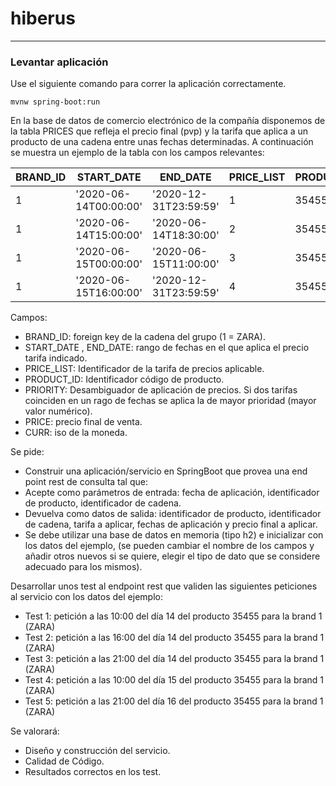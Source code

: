 # hiberus

***
### Levantar aplicación 

Use el siguiente comando para correr la aplicación correctamente.

```
mvnw spring-boot:run
```

En la base de datos de comercio electrónico de la compañía disponemos de la tabla PRICES que refleja el precio final (pvp) y la tarifa que aplica a un producto de una cadena entre unas fechas determinadas. A continuación se muestra un ejemplo de la tabla con los campos relevantes:

| BRAND_ID | START_DATE | END_DATE | PRICE_LIST | PRODUCT_ID | PRIORITY | PRICE | CURRENCY |
| --- | --- | --- | --- | --- | --- | --- | --- |
| 1 | '2020-06-14T00:00:00' | '2020-12-31T23:59:59' | 1 | 35455 | 0 | 35.50 | 'EUR' | 
| 1 | '2020-06-14T15:00:00' | '2020-06-14T18:30:00' | 2 | 35455 | 1 | 25.45 | 'EUR' |
| 1 | '2020-06-15T00:00:00' | '2020-06-15T11:00:00' | 3 | 35455 | 1 | 30.50 | 'EUR' |
| 1 | '2020-06-15T16:00:00' | '2020-12-31T23:59:59' | 4 | 35455 | 1 | 38.95 | 'EUR' |



Campos: 
 
- BRAND_ID: foreign key de la cadena del grupo (1 = ZARA).
- START_DATE , END_DATE: rango de fechas en el que aplica el precio tarifa indicado.
- PRICE_LIST: Identificador de la tarifa de precios aplicable.
- PRODUCT_ID: Identificador código de producto.
- PRIORITY: Desambiguador de aplicación de precios. Si dos tarifas coinciden en un rago de fechas se aplica la de mayor prioridad (mayor valor numérico).
- PRICE: precio final de venta.
- CURR: iso de la moneda.



Se pide:
 
- Construir una aplicación/servicio en SpringBoot que provea una end point rest de consulta  tal que:
- Acepte como parámetros de entrada: fecha de aplicación, identificador de producto, identificador de cadena.
- Devuelva como datos de salida: identificador de producto, identificador de cadena, tarifa a aplicar, fechas de aplicación y precio final a aplicar.
- Se debe utilizar una base de datos en memoria (tipo h2) e inicializar con los datos del ejemplo, (se pueden cambiar el nombre de los campos y añadir otros nuevos si se quiere, elegir el tipo de dato que se considere adecuado para los mismos).
              


Desarrollar unos test al endpoint rest que  validen las siguientes peticiones al servicio con los datos del ejemplo:
                                                                                       
- Test 1: petición a las 10:00 del día 14 del producto 35455   para la brand 1 (ZARA)
- Test 2: petición a las 16:00 del día 14 del producto 35455   para la brand 1 (ZARA)
- Test 3: petición a las 21:00 del día 14 del producto 35455   para la brand 1 (ZARA)
- Test 4: petición a las 10:00 del día 15 del producto 35455   para la brand 1 (ZARA)
- Test 5: petición a las 21:00 del día 16 del producto 35455   para la brand 1 (ZARA)
 
 
 
Se valorará:
 
- Diseño y construcción del servicio.
- Calidad de Código.
- Resultados correctos en los test. 
